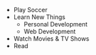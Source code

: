 * Play Soccer
* Learn New Things
  * Personal Development
  * Web Development
* Watch Movies & TV Shows
* Read
